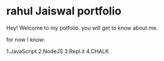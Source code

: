 # rahul Jaiswal portfolio

Hey! Welcome to my potfolio. you will get to know about me.

for now I know:

  1.JavaScript
  2.NodeJS 
  3.Repl.it
  4.CHALK